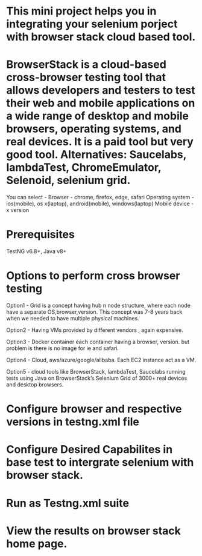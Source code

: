 # This mini project helps you in integrating your selenium porject with browser stack cloud based tool.

# BrowserStack is a cloud-based cross-browser testing tool that allows developers and testers to test their web and mobile applications on a wide range of desktop and mobile browsers, operating systems, and real devices. It is a paid tool but very good tool. Alternatives: Saucelabs, lambdaTest, ChromeEmulator, Selenoid, selenium grid.

You can select - 
Browser - chrome, firefox, edge, safari
Operating system - ios(mobile), os x(laptop), android(mobile), windows(laptop)
Mobile device - 
x version

# Prerequisites
TestNG v6.8+, Java v8+

# Options to perform cross browser testing
Option1 - Grid is a concept having hub n node structure, where each node have a separate OS,browser,version. This concept was 7-8 years back when we needed to have multiple physical machines.

Option2 - Having VMs provided by different vendors , again expensive.

Option3 - Docker container
each container having a browser, version. but problem is there is no image for ie and safari. 

Option4 - Cloud, aws/azure/google/alibaba. Each EC2 instance act as a VM.

Option5 - cloud tools like BrowserStack, lambdaTest, Saucelabs
running tests using Java on BrowserStack’s Selenium Grid of 3000+ real devices and desktop browsers.

# Configure browser and respective versions in testng.xml file
# Configure Desired Capabilites in base test to intergrate selenium with browser stack.
# Run as Testng.xml suite
# View the results on browser stack home page. 